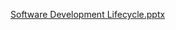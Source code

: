 [Software Development Lifecycle.pptx](https://github.com/eljeffesasma/Module-3/files/9888299/Software.Development.Lifecycle.pptx)
